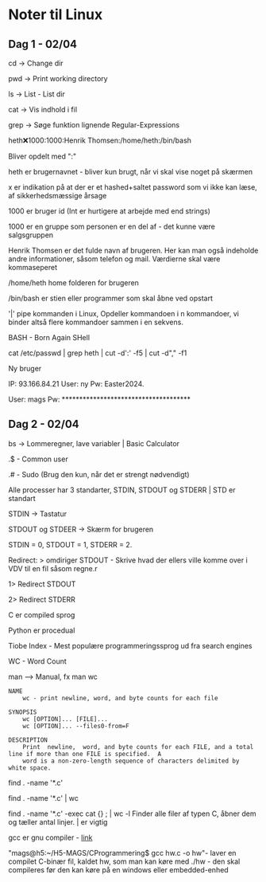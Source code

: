 # Noter til Linux

## Dag 1 - 02/04

cd -> Change dir

pwd -> Print working directory

ls -> List - List dir

cat -> Vis indhold i fil

grep -> Søge funktion lignende Regular-Expressions

heth:x:1000:1000:Henrik Thomsen:/home/heth:/bin/bash

Bliver opdelt med ":"

heth er brugernavnet - bliver kun brugt, når vi skal vise noget på skærmen

x er indikation på at der er et hashed+saltet password som vi ikke kan læse, af sikkerhedsmæssige årsage

1000 er bruger id (Int er hurtigere at arbejde med end strings)

1000 er en gruppe som personen er en del af - det kunne være salgsgruppen

Henrik Thomsen er det fulde navn af brugeren. Her kan man også indeholde andre informationer, såsom telefon og mail. Værdierne skal være kommaseperet

/home/heth home folderen for brugeren

/bin/bash er stien eller programmer som skal åbne ved opstart

'|'
pipe kommanden i Linux, Opdeller kommandoen i n kommandoer, vi binder altså flere kommandoer sammen i en sekvens.

BASH - Born Again SHell

cat /etc/passwd | grep heth | cut -d':' -f5 | cut -d"," -f1

Ny bruger

IP: 93.166.84.21
User: ny
Pw: Easter2024.

User: mags
Pw: *************************************

## Dag 2 - 02/04

bs -> Lommeregner, lave variabler | Basic Calculator

.$ - Common user

.# - Sudo (Brug den kun, når det er strengt nødvendigt)

Alle processer har 3 standarter, STDIN, STDOUT og STDERR | STD er standart

STDIN -> Tastatur

STDOUT og STDEER -> Skærm for brugeren

STDIN = 0, STDOUT = 1, STDERR = 2. 

Redirect: > omdiriger STDOUT - Skrive hvad der ellers ville komme over i VDV til en fil såsom regne.r

1> Redirect STDOUT 

2> Redirect STDERR

C er compiled sprog

Python er procedual

Tiobe Index - Mest populære programmeringssprog ud fra search engines

WC - Word Count

man --> Manual, fx man wc 

    NAME
        wc - print newline, word, and byte counts for each file

    SYNOPSIS
        wc [OPTION]... [FILE]...
        wc [OPTION]... --files0-from=F

    DESCRIPTION
        Print  newline,  word, and byte counts for each FILE, and a total line if more than one FILE is specified.  A
        word is a non-zero-length sequence of characters delimited by white space.

find . -name '*.c'

find . -name '*.c' | wc

find . -name '*.c' -exec cat {} \; | wc -l
Finder alle filer af typen C, åbner dem og tæller antal linjer. | er vigtig

gcc er gnu compiler - [link](https://gcc.gnu.org/)

"mags@h5:~/H5-MAGS/CProgrammering$ gcc hw.c -o hw"- laver en compilet C-binær fil, kaldet hw, som man kan køre med ./hw - den skal compileres før den kan køre på en windows eller embedded-enhed